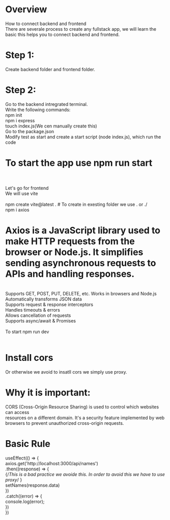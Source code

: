 # Overview 
How to connect backend and frontend<br>
There are severale process to create any fullstack app, we will learn the basic this helps you to connect backend and frontend.<br>

# Step 1:
Create backend folder and frontend folder.<br>
# Step 2: 

Go to the backend intregrated terminal.
<br>
Write the following commands: <br>
npm init <br>
npm i express<br>
touch index.js(We cen manually create this)<br>
Go to the package.json<br>
Modify test as start and create a start script (node index.js), which run the code<br>

# To start the app use npm run start


<br><br>
Let's go for frontend<br>
We will use vite<br>
<br>
npm create vite@latest . # To create in exesting folder we use . or ./<br>
npm i axios <br>
# Axios is a JavaScript library used to make HTTP requests from the browser or Node.js. It simplifies sending asynchronous requests to APIs and handling responses.
<br>
Supports GET, POST, PUT, DELETE, etc.<bvr>
Works in browsers and Node.js<br>
Automatically transforms JSON data<br>
Supports request & response interceptors<br>
Handles timeouts & errors<br>
Allows cancellation of requests<br>
Supports async/await & Promises<br>
<br>
To start npm run dev<br><br>

# Install cors <br>
Or otherwise we avoid to insatll cors we simply use proxy.<br>
# Why it is important:

CORS (Cross-Origin Resource Sharing) is used to control which websites can access <br>resources on a different domain. It's a security feature implemented by web <br>browsers to prevent unauthorized cross-origin requests.<br>

# Basic Rule
useEffect(() => {<br>
    axios.get('http://localhost:3000/api/names') <br>
      .then((response) => {<br>
        {/*This is a bad practice we avoide this. In order to avoid this we have to use proxy*/ }<br>
      setNames(response.data)<br>
    })<br>
    .catch((error) => {<br>
      console.log(error);<br>
    })<br>
  })<br>





